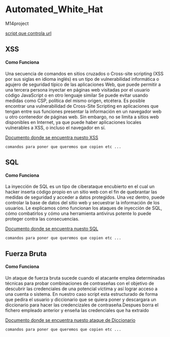 # Automated_White_Hat
M14project
<!-- This content will not appear in the rendered Markdown -->

[script que controla url](https://github.com/Jose-Paco/Automated_White_Hat/blob/ataques/1_checkurl.sh)
## XSS
#### Como Funciona
Una secuencia de comandos en sitios cruzados o Cross-site scripting (XSS por sus siglas en idioma inglés) es un tipo de vulnerabilidad informática o agujero de seguridad típico de las aplicaciones Web, que puede permitir a una tercera persona inyectar en páginas web visitadas por el usuario código JavaScript o en otro lenguaje similar  Se puede evitar usando medidas como CSP, política del mismo origen, etcétera.
Es posible encontrar una vulnerabilidad de Cross-Site Scripting en aplicaciones que tengan entre sus funciones presentar la información en un navegador web u otro contenedor de páginas web. Sin embargo, no se limita a sitios web disponibles en Internet, ya que puede haber aplicaciones locales vulnerables a XSS, o incluso el navegador en sí.

[Documento donde se encuentra nuesto XSS](https://github.com/Jose-Paco/Automated_White_Hat/blob/ataques/3_xss.sh)
```
comandos para poner que queremos que copien etc ... 
```
## SQL
#### Como Funciona
La inyección de SQL es un tipo de ciberataque encubierto en el cual un hacker inserta código propio en un sitio web con el fin de quebrantar las medidas de seguridad y acceder a datos protegidos. Una vez dentro, puede controlar la base de datos del sitio web y secuestrar la información de los usuarios. Le explicamos cómo funcionan los ataques de inyección de SQL, cómo combatirlos y cómo una herramienta antivirus potente lo puede proteger contra las consecuencias.

[Documento donde se encuentra nuesto SQL](https://github.com/Jose-Paco/Automated_White_Hat/blob/ataques/3_sqli.sh)
```
comandos para poner que queremos que copien etc ... 
```
## Fuerza Bruta
#### Como Funciona
Un ataque de fuerza bruta sucede cuando el atacante emplea determinadas técnicas para probar combinaciones de contraseñas con el objetivo de descubrir las credenciales de una potencial víctima y así lograr acceso a una cuenta o sistema.
En nuestro caso script esta estructurado de forma que pedira el usuario y diccionario que se quiera poner y descargara un diccionario para hacer las credencizales de contraseña.Despues borra el fichero empleado anterior y enseña las credenciales que ha extraido 

[Documento donde se encuentra nuesto ataque de Diccionario](https://github.com/Jose-Paco/Automated_White_Hat/blob/ataques/3_diccionario.sh)
```
comandos para poner que queremos que copien etc ... 
```
